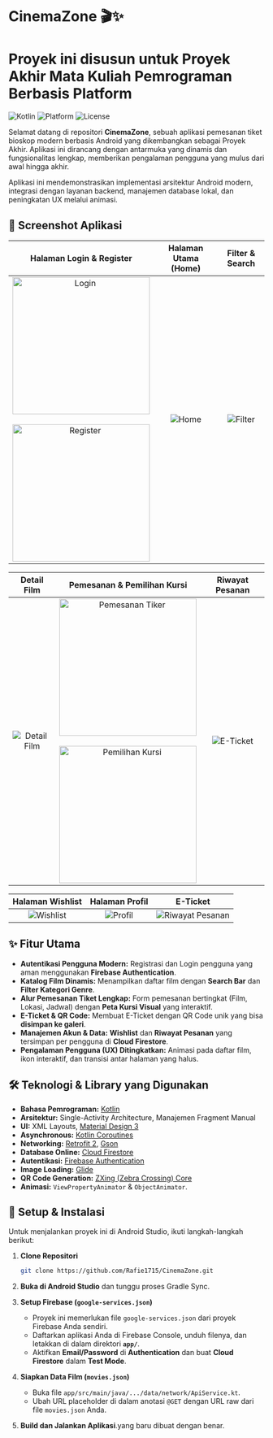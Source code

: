 # CinemaZone 🎬✨

# Proyek ini disusun untuk Proyek Akhir Mata Kuliah Pemrograman Berbasis Platform

![Kotlin](https://img.shields.io/badge/Made%20with-Kotlin-blue?logo=kotlin)
![Platform](https://img.shields.io/badge/Platform-Android-green.svg?style=flat)
![License](https://img.shields.io/badge/License-MIT-lightgrey.svg)

Selamat datang di repositori **CinemaZone**, sebuah aplikasi pemesanan tiket bioskop modern berbasis Android yang dikembangkan sebagai Proyek Akhir. Aplikasi ini dirancang dengan antarmuka yang dinamis dan fungsionalitas lengkap, memberikan pengalaman pengguna yang mulus dari awal hingga akhir.

Aplikasi ini mendemonstrasikan implementasi arsitektur Android modern, integrasi dengan layanan backend, manajemen database lokal, dan peningkatan UX melalui animasi.

## 📸 Screenshot Aplikasi

| Halaman Login & Register | Halaman Utama (Home) | Filter & Search |
| :---: | :---: | :---: |
| <img src="https://github.com/user-attachments/assets/e8f383b7-8884-498e-9eb8-1827428fbc76" alt="Login" width="270"> <br><br> <img src="https://github.com/user-attachments/assets/b9842457-26c5-4f3e-a7aa-a2beb8b5f9e9" alt="Register" width="270"> | ![Home](https://github.com/user-attachments/assets/977818f9-a481-4447-83d1-2edd14260b21) | ![Filter](https://github.com/user-attachments/assets/c70d1276-96d9-4ca0-a1f3-6aacc76fd4cf) |

| Detail Film | Pemesanan & Pemilihan Kursi | Riwayat Pesanan|
| :---: | :---: | :---: |
| ![Detail Film](https://github.com/user-attachments/assets/4da9f404-9f31-4d4b-9118-8e3b0020780d) | <img src="https://github.com/user-attachments/assets/27063fb4-2290-48fa-b123-ddd474a7dec5" alt="Pemesanan Tiker" width="270"> <br><br> <img src="https://github.com/user-attachments/assets/c2aa9ef4-e9d9-4062-9020-24a81a4ac8e2" alt="Pemilihan Kursi" width="270">  | ![E-Ticket](https://github.com/user-attachments/assets/de64b547-69d0-4330-a552-9ccbb21a6138) |

| Halaman Wishlist | Halaman Profil | E-Ticket |
| :---: | :---: | :---: |
| ![Wishlist](https://github.com/user-attachments/assets/bb94a838-3792-4e65-a706-f2def6ce7cae) | ![Profil](https://github.com/user-attachments/assets/a98407f8-9f20-4729-b130-754b5ab648d2) | ![Riwayat Pesanan](https://github.com/user-attachments/assets/a2093950-3590-46fd-b5f2-9bfb5709b139) |

## ✨ Fitur Utama

* **Autentikasi Pengguna Modern:** Registrasi dan Login pengguna yang aman menggunakan **Firebase Authentication**.
* **Katalog Film Dinamis:** Menampilkan daftar film dengan **Search Bar** dan **Filter Kategori Genre**.
* **Alur Pemesanan Tiket Lengkap:** Form pemesanan bertingkat (Film, Lokasi, Jadwal) dengan **Peta Kursi Visual** yang interaktif.
* **E-Ticket & QR Code:** Membuat E-Ticket dengan QR Code unik yang bisa **disimpan ke galeri**.
* **Manajemen Akun & Data:** **Wishlist** dan **Riwayat Pesanan** yang tersimpan per pengguna di **Cloud Firestore**.
* **Pengalaman Pengguna (UX) Ditingkatkan:** Animasi pada daftar film, ikon interaktif, dan transisi antar halaman yang halus.

## 🛠️ Teknologi & Library yang Digunakan

* **Bahasa Pemrograman:** [Kotlin](https://kotlinlang.org/)
* **Arsitektur:** Single-Activity Architecture, Manajemen Fragment Manual
* **UI:** XML Layouts, [Material Design 3](https://m3.material.io/)
* **Asynchronous:** [Kotlin Coroutines](https://kotlinlang.org/docs/coroutines-overview.html)
* **Networking:** [Retrofit 2](https://square.github.io/retrofit/), [Gson](https://github.com/google/gson)
* **Database Online:** [Cloud Firestore](https://firebase.google.com/docs/firestore)
* **Autentikasi:** [Firebase Authentication](https://firebase.google.com/docs/auth)
* **Image Loading:** [Glide](https://github.com/bumptech/glide)
* **QR Code Generation:** [ZXing (Zebra Crossing) Core](https://github.com/zxing/zxing)
* **Animasi:** `ViewPropertyAnimator` & `ObjectAnimator`.

## 🚀 Setup & Instalasi

Untuk menjalankan proyek ini di Android Studio, ikuti langkah-langkah berikut:

1.  **Clone Repositori**
    ```bash
    git clone https://github.com/Rafie1715/CinemaZone.git
    ```
2.  **Buka di Android Studio** dan tunggu proses Gradle Sync.

3.  **Setup Firebase (`google-services.json`)**
    * Proyek ini memerlukan file `google-services.json` dari proyek Firebase Anda sendiri.
    * Daftarkan aplikasi Anda di Firebase Console, unduh filenya, dan letakkan di dalam direktori **`app/`**.
    * Aktifkan **Email/Password** di **Authentication** dan buat **Cloud Firestore** dalam **Test Mode**.

4.  **Siapkan Data Film (`movies.json`)**
    * Buka file `app/src/main/java/.../data/network/ApiService.kt`.
    * Ubah URL placeholder di dalam anotasi `@GET` dengan URL raw dari file `movies.json` Anda.

5.  **Build dan Jalankan Aplikasi**.yang baru dibuat dengan benar.
